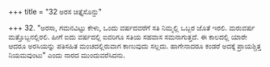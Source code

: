+++
title = "32 ಅರಸ ಚಿತ್ತೈಸೊನ್ದು"

+++
32. "ಅರಸಾ, ಗಮನವಿಟ್ಟು ಕೇಳು, ಒಂದು ವರ್ಷದವರೆಗೆ ಸತಿ ನಿಮ್ಮಲ್ಲಿ ಒಬ್ಬರ ಜೊತೆ ಇರಲಿ. ಮರುವರ್ಷ ಮತ್ತೊಬ್ಬನಲ್ಲಿರಲಿ. ಹೀಗೆ ಐದು ವರ್ಷದಲ್ಲಿ ಐವರಿಗೂ ಸತಿಯ ಸಹವಾಸ ಸಮನಾಗುತ್ತದೆ. ಈ ಕಾಲದಲ್ಲಿ ಯಾರೇ ಆದರೂ ಅರಸಿಯನ್ನು ಪತಿಸಹಿತ ಮಂಚದಲ್ಲಿರುವಾಗ ಕಾಣುವುದು ಸಲ್ಲದು. ಹಾಗೇನಾದರೂ ಕಂಡರೆ ಅದಕ್ಕೆ ಪ್ರಾಯಶ್ಚಿತ್ತ ನಿಯಮವುಂಟು" ಎಂದು ನಾರದ ಮುಂದುವರೆಸಿದನು.